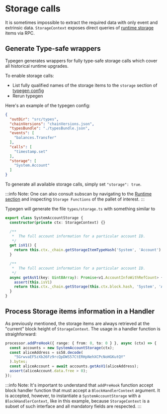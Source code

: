 # Storage calls

It is sometimes impossible to extract the required data with only event and extrinsic data. `StorageContext` exposes direct queries of [runtime storage](https://docs.substrate.io/v3/runtime/storage/) items via RPC.

## Generate Type-safe wrappers

Typegen generates wrappers for fully type-safe storage calls which cover all historical runtime upgrades.

To enable storage calls:

- List fully qualified names of the storage items to the `storage` section of [typegen config](./../key-concepts/typegen.md)
- Rerun typegen

Here's an example of the typegen config:

```json
{
  "outDir": "src/types",
  "chainVersions": "chainVersions.json",
  "typesBundle": "./typesBundle.json",
  "events": [
    "balances.Transfer"
  ],
  "calls": [
    "timestamp.set"
  ],
  "storage": [
    "System.Account" 
  ]
}
```

To generate all available storage calls, simply set `"storage": true`.

:::info
Note: One can also consult subscan by navigating to the [Runtime section](https://kusama.subscan.io/runtime) and inspecting `Storage Functions` of the pallet of interest.
:::

Typegen will generate the file `types/storage.ts` with something similar to

```typescript
export class SystemAccountStorage {
  constructor(private ctx: StorageContext) {}

  /**
   *  The full account information for a particular account ID.
   */
  get isV1() {
    return this.ctx._chain.getStorageItemTypeHash('System', 'Account') === 'eb40f1d91f26d72e29c60e034d53a72b9b529014c7e108f422d8ad5f03f0c902'
  }

  /**
   *  The full account information for a particular account ID.
   */
  async getAsV1(key: Uint8Array): Promise<v1.AccountInfoWithRefCount> {
    assert(this.isV1)
    return this.ctx._chain.getStorage(this.ctx.block.hash, 'System', 'Account', key)
  }
}
```

## Process Storage items information in a Handler

As previously mentioned, the storage items are always retrieved at the "current" block height of `StorageContext`. The usage in a handler function is straighforward:

```typescript
processor.addPreHook({ range: { from: 0, to: 0 } }, async (ctx) => {
  const accounts = new SystemAccountStorage(ctx);
  const aliceAddress = ss58.decode(
    "5GrwvaEF5zXb26Fz9rcQpDWS57CtERHpNehXCPcNoHGKutQY"
  ).bytes;
  const aliceAccount = await accounts.getAsV1(aliceAddress);
  assert(aliceAccount.data.free > 0);
});
```

:::info
Note: It's important to understand that `addPreHook` function accept block handler function that must accept a `BlockHandlerContext` argument. It is accepted, however, to instantiate a `SystemAccountStorage` with a `BlockHandlerContext`, like in this example, because `StorageContext` is a subset of such interface and all mandatory fields are respected.
:::
